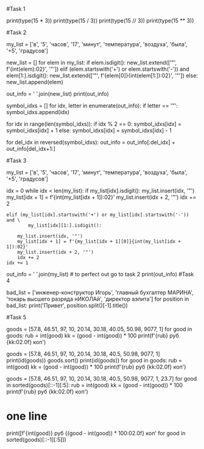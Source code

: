  #Task 1

print(type(15 * 3)) 
print(type(15 / 3))
print(type(15 // 3))
print(type(15 ** 3))

#Task 2

my_list = ['в', '5', 'часов', '17', 'минут', 'температура', 'воздуха',
           'была', '+5', 'градусов']

new_list = []
for elem in my_list:
    if elem.isdigit():
        new_list.extend(['"', f'{int(elem):02}', '"'])
    elif (elem.startswith('+') or elem.startswith('-')) and elem[1:].isdigit():
        new_list.extend(['"', f'{elem[0]}{int(elem[1:]):02}', '"'])
    else:
        new_list.append(elem)

out_info = ' '.join(new_list)
print(out_info)


symbol_idxs = []
for idx, letter in enumerate(out_info):
    if letter == '"':
        symbol_idxs.append(idx)


for idx in range(len(symbol_idxs)):
    if idx % 2 == 0:
        symbol_idxs[idx] = symbol_idxs[idx] + 1
    else:
        symbol_idxs[idx] = symbol_idxs[idx] - 1


for del_idx in reversed(symbol_idxs):
    out_info = out_info[:del_idx] + out_info[del_idx+1:]

#Task 3


my_list = ['в', '5', 'часов', '17', 'минут', 'температура', 'воздуха',
           'была', '+5', 'градусов']

idx = 0
while idx < len(my_list):
    if my_list[idx].isdigit():
        my_list.insert(idx, '"')
        my_list[idx + 1] = f'{int(my_list[idx + 1]):02}'
        my_list.insert(idx + 2, '"')
        idx += 2

    elif (my_list[idx].startswith('+') or my_list[idx].startswith('-')) and \
            my_list[idx][1:].isdigit():

        my_list.insert(idx, '"')
        my_list[idx + 1] = f'{my_list[idx + 1][0]}{int(my_list[idx + 1]):02}'
        my_list.insert(idx + 2, '"')
        idx += 2
    idx += 1

out_info = ' '.join(my_list)  # to perfect out go to task 2
print(out_info)
#Task 4


bad_list = ['инженер-конструктор Игорь', 'главный бухгалтер МАРИНА',
            'токарь высшего разряда нИКОЛАй', 'директор аэлита']
for position in bad_list:
    print('Привет', position.split()[-1].title())

#Task 5


goods = [57.8, 46.51, 97, 10, 20.14, 30.18, 40.05, 50.98, 9077, 1]
for good in goods:
    rub = int(good)
    kk = (good - int(good)) * 100
    print(f'{rub} руб {kk:02.0f} коп') 



goods = [57.8, 46.51, 97, 10, 20.14, 30.18, 40.5, 50.98, 9077, 1]
print(id(goods))
goods.sort()
print(id(goods))
for good in goods:
    rub = int(good)
    kk = (good - int(good)) * 100
    print(f'{rub} руб {kk:02.0f} коп') 


goods = [57.8, 46.51, 97, 10, 20.14, 30.18, 40.5, 50.98, 9077, 1, 23.7]
for good in sorted(goods)[::-1][:5]:
    rub = int(good)
    kk = (good - int(good)) * 100
    print(f'{rub} руб {kk:02.0f} коп') 

# one line
print([f'{int(good)} руб {(good - int(good)) * 100:02.0f} коп' for good in sorted(goods)[::-1][:5]])
